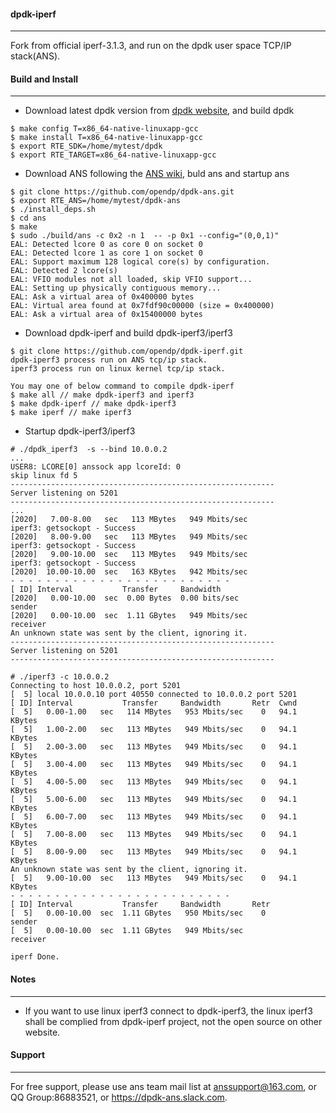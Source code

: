 #### dpdk-iperf
--------------
Fork from official iperf-3.1.3, and run on the dpdk user space TCP/IP stack(ANS).

#### Build and Install
--------------
*  Download latest dpdk version from [dpdk website](http://dpdk.org/), and build dpdk
```
$ make config T=x86_64-native-linuxapp-gcc
$ make install T=x86_64-native-linuxapp-gcc
$ export RTE_SDK=/home/mytest/dpdk
$ export RTE_TARGET=x86_64-native-linuxapp-gcc
```
*  Download ANS following the [ANS wiki](https://github.com/opendp/dpdk-ans/wiki/Compile-APP-with-ans), buld ans and startup ans
```
$ git clone https://github.com/opendp/dpdk-ans.git
$ export RTE_ANS=/home/mytest/dpdk-ans
$ ./install_deps.sh
$ cd ans
$ make
$ sudo ./build/ans -c 0x2 -n 1  -- -p 0x1 --config="(0,0,1)"
EAL: Detected lcore 0 as core 0 on socket 0
EAL: Detected lcore 1 as core 1 on socket 0
EAL: Support maximum 128 logical core(s) by configuration.
EAL: Detected 2 lcore(s)
EAL: VFIO modules not all loaded, skip VFIO support...
EAL: Setting up physically contiguous memory...
EAL: Ask a virtual area of 0x400000 bytes
EAL: Virtual area found at 0x7fdf90c00000 (size = 0x400000)
EAL: Ask a virtual area of 0x15400000 bytes
```
*  Download dpdk-iperf and build dpdk-iperf3/iperf3
```
$ git clone https://github.com/opendp/dpdk-iperf.git
dpdk-iperf3 process run on ANS tcp/ip stack.
iperf3 process run on linux kernel tcp/ip stack.

You may one of below command to compile dpdk-iperf
$ make all // make dpdk-iperf3 and iperf3
$ make dpdk-iperf // make dpdk-iperf3 
$ make iperf // make iperf3

```

*  Startup dpdk-iperf3/iperf3
```
# ./dpdk_iperf3  -s --bind 10.0.0.2
...
USER8: LCORE[0] anssock app lcoreId: 0
skip linux fd 5
-----------------------------------------------------------
Server listening on 5201
-----------------------------------------------------------
...
[2020]   7.00-8.00   sec   113 MBytes   949 Mbits/sec
iperf3: getsockopt - Success
[2020]   8.00-9.00   sec   113 MBytes   949 Mbits/sec
iperf3: getsockopt - Success
[2020]   9.00-10.00  sec   113 MBytes   949 Mbits/sec
iperf3: getsockopt - Success
[2020]  10.00-10.00  sec   163 KBytes   942 Mbits/sec
- - - - - - - - - - - - - - - - - - - - - - - - -
[ ID] Interval           Transfer     Bandwidth
[2020]   0.00-10.00  sec  0.00 Bytes  0.00 bits/sec                  sender
[2020]   0.00-10.00  sec  1.11 GBytes   949 Mbits/sec                receiver
An unknown state was sent by the client, ignoring it.
-----------------------------------------------------------
Server listening on 5201
-----------------------------------------------------------

# ./iperf3 -c 10.0.0.2
Connecting to host 10.0.0.2, port 5201
[  5] local 10.0.0.10 port 40550 connected to 10.0.0.2 port 5201
[ ID] Interval           Transfer     Bandwidth       Retr  Cwnd
[  5]   0.00-1.00   sec   114 MBytes   953 Mbits/sec    0   94.1 KBytes
[  5]   1.00-2.00   sec   113 MBytes   949 Mbits/sec    0   94.1 KBytes
[  5]   2.00-3.00   sec   113 MBytes   949 Mbits/sec    0   94.1 KBytes
[  5]   3.00-4.00   sec   113 MBytes   949 Mbits/sec    0   94.1 KBytes
[  5]   4.00-5.00   sec   113 MBytes   949 Mbits/sec    0   94.1 KBytes
[  5]   5.00-6.00   sec   113 MBytes   949 Mbits/sec    0   94.1 KBytes
[  5]   6.00-7.00   sec   113 MBytes   949 Mbits/sec    0   94.1 KBytes
[  5]   7.00-8.00   sec   113 MBytes   949 Mbits/sec    0   94.1 KBytes
[  5]   8.00-9.00   sec   113 MBytes   949 Mbits/sec    0   94.1 KBytes
An unknown state was sent by the client, ignoring it.
[  5]   9.00-10.00  sec   113 MBytes   949 Mbits/sec    0   94.1 KBytes
- - - - - - - - - - - - - - - - - - - - - - - - -
[ ID] Interval           Transfer     Bandwidth       Retr
[  5]   0.00-10.00  sec  1.11 GBytes   950 Mbits/sec    0             sender
[  5]   0.00-10.00  sec  1.11 GBytes   949 Mbits/sec                  receiver

iperf Done.

```
#### Notes
-------
- If you want to use linux iperf3 connect to dpdk-iperf3, the linux iperf3 shall be complied from dpdk-iperf project, not the open source on other website.

#### Support
-------
For free support, please use ans team mail list at anssupport@163.com, or QQ Group:86883521, or https://dpdk-ans.slack.com.

